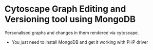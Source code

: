Cytoscape Graph Editing and Versioning tool using MongoDB
=============================================

Personalised graphs and changes in them rendered via cytoscape.

* You just need to install MongoDB and get it working with PHP driver
